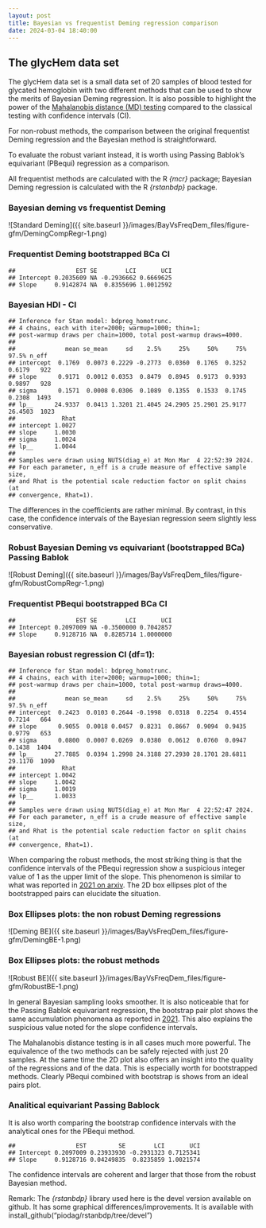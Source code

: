 ```yaml
---
layout: post
title: Bayesian vs frequentist Deming regression comparison
date: 2024-03-04 18:40:00
---
```


## The glycHem data set

The glycHem data set is a small data set of 20 samples of blood tested
for glycated hemoglobin with two different methods that can be used to
show the merits of Bayesian Deming regression. It is also possible to
highlight the power of the [Mahalanobis distance (MD) testing](https://arxiv.org/pdf/2105.04628.pdf) compared to
the classical testing with confidence intervals (CI).

For non-robust methods, the comparison between the original frequentist
Deming regression and the Bayesian method is straightforward.

To evaluate the robust variant instead, it is worth using Passing
Bablok’s equivariant (PBequi) regression as a comparison.

All frequentist methods are calculated with the R *{mcr}* package;
Bayesian Deming regression is calculated with the R *{rstanbdp}*
package.

### Bayesian deming vs frequentist Deming

![Standard Deming]({{ site.baseurl }}/images/BayVsFreqDem_files/figure-gfm/DemingCompRegr-1.png)

### Frequentist Deming bootstrapped BCa CI

    ##                 EST SE        LCI       UCI
    ## Intercept 0.2035609 NA -0.2936662 0.6669625
    ## Slope     0.9142874 NA  0.8355696 1.0012592

### Bayesian HDI - CI

    ## Inference for Stan model: bdpreg_homotrunc.
    ## 4 chains, each with iter=2000; warmup=1000; thin=1; 
    ## post-warmup draws per chain=1000, total post-warmup draws=4000.
    ## 
    ##              mean se_mean     sd    2.5%     25%     50%     75%   97.5% n_eff
    ## intercept  0.1769  0.0073 0.2229 -0.2773  0.0360  0.1765  0.3252  0.6179   922
    ## slope      0.9171  0.0012 0.0353  0.8479  0.8945  0.9173  0.9393  0.9897   928
    ## sigma      0.1571  0.0008 0.0306  0.1089  0.1355  0.1533  0.1745  0.2308  1493
    ## lp__      24.9337  0.0413 1.3201 21.4045 24.2905 25.2901 25.9177 26.4503  1023
    ##             Rhat
    ## intercept 1.0027
    ## slope     1.0030
    ## sigma     1.0024
    ## lp__      1.0044
    ## 
    ## Samples were drawn using NUTS(diag_e) at Mon Mar  4 22:52:39 2024.
    ## For each parameter, n_eff is a crude measure of effective sample size,
    ## and Rhat is the potential scale reduction factor on split chains (at 
    ## convergence, Rhat=1).

The differences in the coefficients are rather minimal. By contrast, in
this case, the confidence intervals of the Bayesian regression seem
slightly less conservative.

### Robust Bayesian Deming vs equivariant (bootstrapped BCa) Passing Bablok

![Robust Deming]({{ site.baseurl }}/images/BayVsFreqDem_files/figure-gfm/RobustCompRegr-1.png)

### Frequentist PBequi bootstrapped BCa CI

    ##                 EST SE        LCI       UCI
    ## Intercept 0.2097009 NA -0.3500000 0.7042857
    ## Slope     0.9128716 NA  0.8285714 1.0000000

### Bayesian robust regression CI (df=1):

    ## Inference for Stan model: bdpreg_homotrunc.
    ## 4 chains, each with iter=2000; warmup=1000; thin=1; 
    ## post-warmup draws per chain=1000, total post-warmup draws=4000.
    ## 
    ##              mean se_mean     sd    2.5%     25%     50%     75%   97.5% n_eff
    ## intercept  0.2423  0.0103 0.2644 -0.1998  0.0318  0.2254  0.4554  0.7214   664
    ## slope      0.9055  0.0018 0.0457  0.8231  0.8667  0.9094  0.9435  0.9779   653
    ## sigma      0.0800  0.0007 0.0269  0.0380  0.0612  0.0760  0.0947  0.1438  1404
    ## lp__      27.7885  0.0394 1.2998 24.3188 27.2930 28.1701 28.6811 29.1170  1090
    ##             Rhat
    ## intercept 1.0042
    ## slope     1.0042
    ## sigma     1.0019
    ## lp__      1.0033
    ## 
    ## Samples were drawn using NUTS(diag_e) at Mon Mar  4 22:52:47 2024.
    ## For each parameter, n_eff is a crude measure of effective sample size,
    ## and Rhat is the potential scale reduction factor on split chains (at 
    ## convergence, Rhat=1).

When comparing the robust methods, the most striking thing is that the
confidence intervals of the PBequi regression show a suspicious integer
value of 1 as the upper limit of the slope. This phenomenon is similar
to what was reported in [2021 on arxiv]((https://arxiv.org/pdf/2105.04628.pdf)).
The 2D box ellipses plot of the bootstrapped pairs can elucidate the situation.

### Box Ellipses plots: the non robust Deming regressions

![Deming BE]({{ site.baseurl }}/images/BayVsFreqDem_files/figure-gfm/DemingBE-1.png)

### Box Ellipses plots: the robust methods

![Robust BE]({{ site.baseurl }}/images/BayVsFreqDem_files/figure-gfm/RobustBE-1.png)

In general Bayesian sampling looks smoother. It is also noticeable that
for the Passing Bablok equivariant regression, the bootstrap pair plot
shows the same accumulation phenomena as reported in
[2021](https://arxiv.org/pdf/2105.04628.pdf). This also explains the
suspicious value noted for the slope confidence intervals.

The Mahalanobis distance testing is in all cases much more powerful. The
equivalence of the two methods can be safely rejected with just 20
samples. At the same time the 2D plot also offers an insight into the
quality of the regressions and of the data. This is especially worth for
bootstrapped methods. Clearly PBequi combined with bootstrap is shows
from an ideal pairs plot.

### Analitical equivariant Passing Bablock

It is also worth comparing the bootstrap confidence intervals with the
analytical ones for the PBequi method.

    ##                 EST         SE        LCI       UCI
    ## Intercept 0.2097009 0.23933930 -0.2931323 0.7125341
    ## Slope     0.9128716 0.04249835  0.8235859 1.0021574

The confidence intervals are coherent and larger that those from the
robust Bayesian method.

Remark: The *{rstanbdp}* library used here is the devel version
available on github. It has some graphical differences/improvements. It
is available with install_github(“piodag/rstanbdp/tree/devel”)
